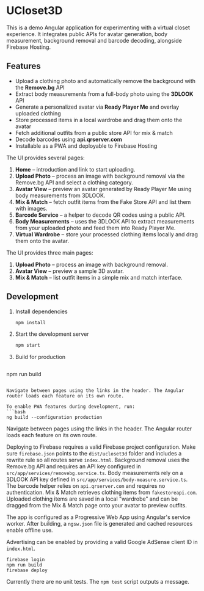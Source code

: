 # UCloset3D

This is a demo Angular application for experimenting with a virtual closet experience. It integrates public APIs for avatar generation, body measurement, background removal and barcode decoding, alongside Firebase Hosting.

## Features

* Upload a clothing photo and automatically remove the background with the **Remove.bg** API
* Extract body measurements from a full-body photo using the **3DLOOK** API
* Generate a personalized avatar via **Ready Player Me** and overlay uploaded clothing
* Store processed items in a local wardrobe and drag them onto the avatar
* Fetch additional outfits from a public store API for mix & match
* Decode barcodes using **api.qrserver.com**
* Installable as a PWA and deployable to Firebase Hosting

The UI provides several pages:
1. **Home** – introduction and link to start uploading.
2. **Upload Photo** – process an image with background removal via the Remove.bg API and select a clothing category.
3. **Avatar View** – preview an avatar generated by Ready Player Me using body measurements from 3DLOOK.
4. **Mix & Match** – fetch outfit items from the Fake Store API and list them with images.
4. **Barcode Service** – a helper to decode QR codes using a public API.
5. **Body Measurements** – uses the 3DLOOK API to extract measurements from your uploaded photo and feed them into Ready Player Me.
6. **Virtual Wardrobe** – store your processed clothing items locally and drag them onto the avatar.

The UI provides three main pages:
1. **Upload Photo** – process an image with background removal.
2. **Avatar View** – preview a sample 3D avatar.
3. **Mix & Match** – list outfit items in a simple mix and match interface.

## Development

1. Install dependencies
   ```bash
   npm install
   ```
2. Start the development server
   ```bash
   npm start
   ```
3. Build for production
   ```bash
npm run build
```

Navigate between pages using the links in the header. The Angular router loads each feature on its own route.

To enable PWA features during development, run:
```bash
ng build --configuration production
```

Navigate between pages using the links in the header. The Angular router loads each feature on its own route.

Deploying to Firebase requires a valid Firebase project configuration.
Make sure `firebase.json` points to the `dist/ucloset3d` folder and includes a rewrite rule so all routes serve `index.html`.
Background removal uses the Remove.bg API and requires an API key configured in `src/app/services/removebg.service.ts`.
Body measurements rely on a 3DLOOK API key defined in `src/app/services/body-measure.service.ts`.
The barcode helper relies on `api.qrserver.com` and requires no authentication.
Mix & Match retrieves clothing items from `fakestoreapi.com`. Uploaded clothing items are saved in a local "wardrobe" and can be dragged from the Mix & Match page onto your avatar to preview outfits.

The app is configured as a Progressive Web App using Angular's service worker. After building, a `ngsw.json` file is generated and cached resources enable offline use.

Advertising can be enabled by providing a valid Google AdSense client ID in `index.html`.

```
firebase login
npm run build
firebase deploy
```
Currently there are no unit tests. The `npm test` script outputs a message.

